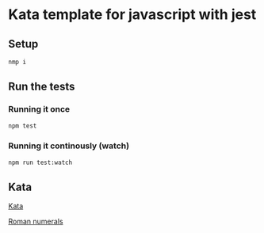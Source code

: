 # Kata template for javascript with jest

## Setup

```sh
nmp i
```

## Run the tests

### Running it once

```sh
npm test
```

### Running it continously (watch)

```sh
npm run test:watch
```

## Kata

[Kata](https://codingdojo.org/kata/RomanNumerals/)

[Roman numerals](http://www.novaroma.org/via_romana/numbers.html)

